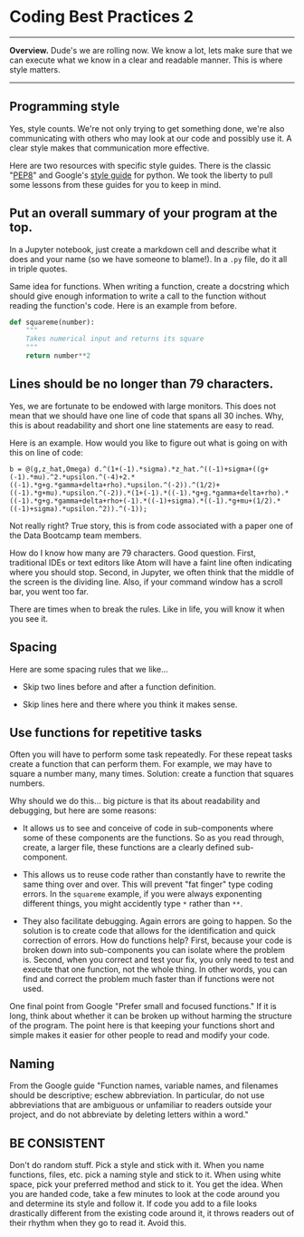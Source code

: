 # Coding Best Practices 2

---
**Overview.**  Dude's we are rolling now. We know a lot, lets make sure that we can execute what we know in a clear and readable manner. This is where style matters.

---

## Programming style

Yes, style counts.  We're not only trying to get something done, we're also communicating with others who may look at our code and possibly use it.  A clear style makes that communication more effective.

Here are two resources with specific style guides. There is the classic "[PEP8](https://www.python.org/dev/peps/pep-0008/)" and Google's [style guide](https://github.com/google/styleguide/blob/gh-pages/pyguide.md) for python. We took the liberty to pull some lessons from these guides for you to keep in mind.

## Put an overall summary of your program at the top.

In a Jupyter notebook, just create a markdown cell and describe what it does and your name (so we have someone to blame!). In a ``.py`` file, do it all in triple quotes.  

Same idea for functions. When writing a function, create a docstring which should give enough information to write a call to the function without reading the function's code. Here is an example from before.
```python
def squareme(number):
    """
    Takes numerical input and returns its square
    """
    return number**2       
```


## Lines should be no longer than 79 characters.

Yes, we are fortunate to be endowed with large monitors. This does not mean that we should have one line of code that spans all 30 inches. Why, this is about readability and short one line statements are easy to read.

Here is an example. How would you like to figure out what is going on with this on line of code:
```
b = @(g,z_hat,Omega) d.^(1+(-1).*sigma).*z_hat.^((-1)+sigma+((g+(-1).*mu).^2.*upsilon.^(-4)+2.*((-1).*g+g.*gamma+delta+rho).*upsilon.^(-2)).^(1/2)+((-1).*g+mu).*upsilon.^(-2)).*(1+(-1).*((-1).*g+g.*gamma+delta+rho).*((-1).*g+g.*gamma+delta+rho+(-1).*((-1)+sigma).*((-1).*g+mu+(1/2).*((-1)+sigma).*upsilon.^2)).^(-1));
```
Not really right? True story, this is from code associated with a paper one of the Data Bootcamp team members.

How do I know how many are 79 characters. Good question. First, traditional IDEs or text editors like Atom will have a faint line often indicating where you should stop. Second, in Jupyter, we often think that the middle of the screen is the dividing line. Also, if your command window has a scroll bar, you went too far.

There are times when to break the rules. Like in life, you will know it when you see it.

## Spacing

Here are some spacing rules that we like...

* Skip two lines before and after a function definition.

* Skip lines here and there where you think it makes sense.

## Use functions for repetitive tasks

Often you will have to perform some task repeatedly. For these repeat tasks create a function that can perform them. For example, we may have to square a number many, many times. Solution: create a function that squares numbers.

Why should we do this... big picture is that its about readability and debugging, but here are some reasons:

* It allows us to see and conceive of code in sub-components where some of these components are the functions. So as you read through, create, a larger file, these functions are a clearly defined sub-component.   

* This allows us to reuse code rather than constantly have to rewrite the same thing over and over. This will prevent "fat finger" type coding errors. In the ``squareme`` example, if you were always exponenting different things, you might accidently type ``*`` rather than ``**``.

* They also facilitate debugging. Again errors are going to happen. So the solution is to create code that allows for the identification and quick correction of errors. How do functions help? First, because your code is broken down into sub-components you can isolate where the problem is. Second, when you correct and test your fix, you only need to test and execute that one function, not the whole thing. In other words, you can find and correct the problem much faster than if functions were not used.

One final point from Google "Prefer small and focused functions." If it is long, think about whether it can be broken up without harming the structure of the program. The point here is that keeping your functions short and simple makes it easier for other people to read and modify your code.


## Naming

From the Google guide "Function names, variable names, and filenames should be descriptive; eschew abbreviation. In particular, do not use abbreviations that are ambiguous or unfamiliar to readers outside your project, and do not abbreviate by deleting letters within a word."

## BE CONSISTENT

Don't do random stuff. Pick a style and stick with it. When you name functions, files, etc. pick a naming style and stick to it. When using white space, pick your preferred method and stick to it. You get the idea. When you are handed code, take a few minutes to look at the code around you and determine its style and follow it. If code you add to a file looks drastically different from the existing code around it, it throws readers out of their rhythm when they go to read it. Avoid this.

